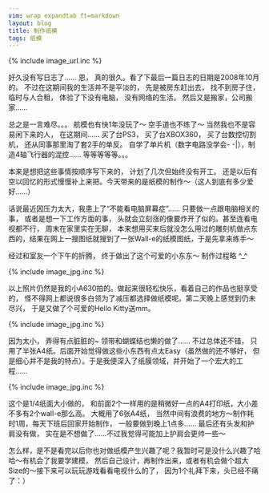 ```yaml
---
vim: wrap expandtab ft=markdown
layout: blog
title: 制作纸模
tags: 纸模
---
```

{% include image_url.inc %}

好久没有写日志了…… 恩， 真的很久。看了下最后一篇日志的日期是2008年10月的。 不过在这期间我的生活并不是平淡的， 先是被房东赶出去， 找不到房子住，临时与人合租， 体验了下没有电脑， 没有网络的生活。 然后又是搬家，公司搬家……

总之是一言难尽。。。 航模也有快1年没玩了～ 空手道也不练了～ 当然我也不是容易闲下来的人， 在这期间…… 买了台PS3， 买了台XBOX360， 买了台数控切割机， 还从同事那里淘了套2手的单反。 自学了单片机（数字电路没学会- -\|），制造4轴飞行器的混控…… 等等等等等。。。

本来是想把这些事情按顺序写下来的， 计划了几次但始终没有开工。 还是以后有空以回忆的形式慢慢补上来把。今天带来的是纸模的制作～（这人到底有多少爱好……）

话说最近因压力太大，我患上了“不能看电脑屏幕症”…… 只要做一点跟电脑相关的事， 或者是想一下工作方面的事， 头就会立刻涨的像要炸开了似的。甚至连看电视都不行， 周末在家里实在无聊， 本来想用买来后就没怎么用过的雕刻机做点东西的，结果在网上一搜图纸就搜到了一张Wall-e的纸模图纸，于是先拿来练手～

经过和室友一个下午的折腾， 终于做出了这个可爱的小东东～ 制作过程略 ^_^

{% include image_jpg.inc %}

以上照片仍然是我的小A630拍的。做起来很轻松快乐，看着自己的作品也挺享受的， 怪不得网上都说很多白领为了减压都选择做纸模呢。第二天晚上感觉到仍未尽兴， 于是又做了个可爱的Hello Kitty送mm。

{% include image_jpg.inc %}

因为太小， 弄得有点脏脏的~ 领带和蝴蝶结也懒的做了…… 不过总体还不错， 只用了半张A4纸。后面开始觉得做这些小东西有点太Easy（虽然做的还不够好， 但是细心并不是我的特点）。于是我便深入了纸膜领域，并开始了一个宏大的工程……

{% include image_jpg.inc %}

这个是1/4纸面大小做的， 和前面2个一样用的是稍微好一点的A4打印纸，大小差不多有2个wall-e那么高。 大概用了6张A4纸， 当然中间有浪费的地方～制作耗时1周，每天下班后回家开始制作， 一般要做到晚上1点多…… 最后还有头发和护肩没有做， 实在是不想做了……不过我觉得可能加上护肩会更帅一些～

怎么样，是不是看完以后你也对做纸模产生兴趣了呢？我暂时可是没什么兴趣了哈哈～有机会了我要学建模， 然后自己设计，再制作出来，或者有机会做个超大Size的～接下来可以玩玩游戏看看电视什么的了， 因为1个礼拜下来，头已经不痛了：）
